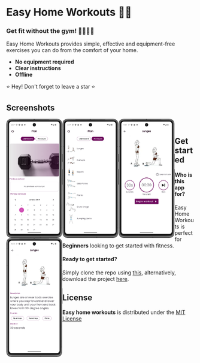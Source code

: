 # Easy Home Workouts 💪🏽

### **Get fit without the gym! 💃🏽🕺🏽**  

Easy Home Workouts provides simple, effective and equipment-free exercises you can do from the comfort of your home.<br>

* **No equipment required**
* **Clear instructions**
* **Offline**

⭐ Hey! Don't forget to leave a star ⭐

## Screenshots

<img align="left" width="150" src="images/home.png " alt = "Home screen">
<img align="left" width="150" src="images/workout_list.png " alt = "List of workouts">
<img align="left" width="150" src="images/exercise.png " alt = "Individual exercise screen">
<img align="left" width="150" src="images/ex-details.png " alt = "Exercise info"> <br>

## Get started

#### **Who is this app for?**

Easy Home Workouts is perfect for **Beginners** looking to get started with fitness.

#### **Ready to get started?**

Simply clone the repo using <a href='https://github.com/Teemone/easy-home-workouts.git'>this<a/>, alternatively, download the project <a href='https://github.com/Teemone/easy-home-workouts/archive/refs/heads/main.zip'>here<a/>.

## License

**Easy home workouts** is distributed under the <a href='https://github.com/Teemone/easy-home-workouts/tree/main?tab=MIT-1-ov-file#'>MIT License<a/>

